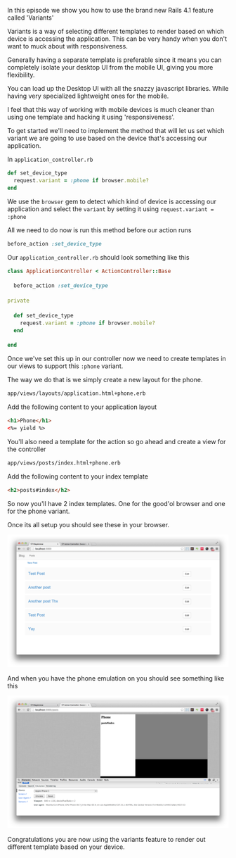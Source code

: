 In this episode we show you how to use the brand new Rails 4.1 feature called 'Variants'

Variants is a way of selecting different templates to render based on which device is accessing the application. This can be very handy when you don't want to muck about with responsiveness.

Generally having a separate template is preferable since it means you can completely isolate your desktop UI from the mobile UI, giving you more flexibility.

You can load up the Desktop UI with all the snazzy javascript libraries. While having very specialized lightweight ones for the mobile.

I feel that this way of working with mobile devices is much cleaner than using one template and hacking it using 'responsiveness'.

To get started we'll need to implement the method that will let us set which variant we are going to use based on the device that's accessing our application.

In `application_controller.rb`

```ruby
def set_device_type
  request.variant = :phone if browser.mobile?
end
```

We use the `browser` gem to detect which kind of device is accessing our application and select the `variant` by setting it using `request.variant = :phone`

All we need to do now is run this method before our action runs

```ruby
before_action :set_device_type
```

Our `application_controller.rb` should look something like this

```ruby
class ApplicationController < ActionController::Base

  before_action :set_device_type

private

  def set_device_type
    request.variant = :phone if browser.mobile?
  end

end
```

Once we've set this up in our controller now we need to create templates in our views to support this `:phone` variant.

The way we do that is we simply create a new layout for the phone.

```bash
app/views/layouts/application.html+phone.erb
```

Add the following content to your application layout

```html
<h1>Phone</h1>
<%= yield %>
```

You'll also need a template for the action so go ahead and create a view for the controller

```bash
app/views/posts/index.html+phone.erb
```

Add the following content to your index template

```html
<h2>posts#index</h2>
```

So now you'll have 2 index templates. One for the good'ol browser and one for the phone variant.

Once its all setup you should see these in your browser.

![Browser Mode](assets/browser-mode.png)

And when you have the phone emulation on you should see something like this

![Phone Mode](assets/mobile-mode.png)

Congratulations you are now using the variants feature to render out different template based on your device.